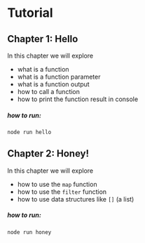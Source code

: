 # Tutorial

## Chapter 1: Hello
In this chapter we will explore
- what is a function
- what is a function parameter
- what is a function output
- how to call a function
- how to print the function result in console

##### how to run:
`node run hello`
## Chapter 2: Honey!
In this chapter we will explore
- how to use the `map` function
- how to use the `filter` function
- how to use data structures like `[]` (a list)
##### how to run:
`node run honey`
